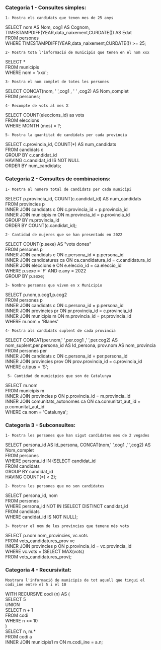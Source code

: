 ### Categoria 1 - Consultes simples:

``1- Mostra els candidats que tenen mes de 25 anys``

SELECT nom AS Nom, cog1 AS Cognom, TIMESTAMPDIFF(YEAR,data_naixement,CURDATE()) AS Edat<br>
	FROM persones<br>
WHERE TIMESTAMPDIFF(YEAR,data_naixement,CURDATE()) >= 25;


``2- Mostra tota l'informació de municipis que tenen en el nom xxx``

SELECT *<br>
	FROM municipis<br>
WHERE nom = 'xxx';

``3- Mostra el nom complet de totes les persones``

SELECT CONCAT(nom, ' ',cog1 , ' ' ,cog2) AS Nom_complet<br>
	FROM persones;

``4- Recompte de vots al mes X``

SELECT COUNT(eleccions_id) as vots<br>
	FROM eleccions<br>
WHERE MONTH (mes) = ?;

``5- Mostra la quantitat de candidats per cada provincia``

SELECT c.provincia_id, COUNT(*) AS num_candidats <br>
	  FROM candidats c<br>
	GROUP BY c.candidat_id<br>
    HAVING c.candidat_id IS NOT NULL<br>
    ORDER BY num_candidats;


### Categoria 2 - Consultes de combinacions:

``1- Mostra al numero total de candidats per cada municipi``

SELECT p.provincia_id, COUNT(c.candidat_id) AS num_candidats <br>
FROM provincies p <br>
INNER JOIN candidats c ON c.provincia_id = p.provincia_id <br>
INNER JOIN municipis m ON m.provincia_id = p.provincia_id <br>
GROUP BY m.provincia_id <br>
ORDER BY COUNT(c.candidat_id);
	
``2- Cantidad de mujeres que se han presentado en 2022``

SELECT COUNT(p.sexe) AS "vots dones" <br>
	FROM persones p <br>
    INNER JOIN candidats c ON c.persona_id = p.persona_id <br>
    INNER JOIN candidatures ca ON ca.candidatura_id = c.candidatura_id <br>
    INNER JOIN eleccions e ON e.eleccio_id = ca.eleccio_id <br>
WHERE p.sexe = 'F' AND e.any = 2022 <br>
GROUP BY p.sexe;

``3- Nombre personas que viven en x Municipio``

SELECT p.nom,p.cog1,p.cog2 <br>
	FROM persones p <br>
    INNER JOIN candidats c ON c.persona_id = p.persona_id <br>
    INNER JOIN provincies pr ON pr.provincia_id = c.provincia_id <br>
    INNER JOIN municipis m ON m.provincia_id = pr.provincia_id <br>
WHERE m.nom = 'Blanes'

``4- Mostra als candidats suplent de cada provincia``

SELECT CONCAT(per.nom,' ',per.cog1 ,' ',per.cog2) AS nom_suplent,per.persona_id AS Id_persona, prov.nom AS nom_provincia <br>
	FROM persones per <br>
	INNER JOIN candidats c ON c.persona_id = per.persona_id <br>
	INNER JOIN provincies prov ON prov.provincia_id = c.provincia_id <br>
WHERE c.tipus = 'S';

`` 5- Cantidad de municipios que son de Catalunya``

SELECT m.nom <br>
FROM municipis m <br>
INNER JOIN provincies p ON p.provincia_id = m.provincia_id <br>
INNER JOIN comunitats_autonomes ca ON ca.comunitat_aut_id = p.comunitat_aut_id <br>
WHERE ca.nom = 'Catalunya';
### Categoria 3 - Subconsultes:
``1- Mostra les persones que han sigut candidates mes de 2 vegades``

SELECT persona_id AS Id_persona, CONCAT(nom,' ',cog1 ,' ',cog2) AS Nom_complet <br>
	FROM persones<br>
WHERE persona_id IN (SELECT candidat_id<br>
						FROM candidats<br>
						GROUP BY candidat_id<br>
					HAVING COUNT(*) < 2);<br>

``2- Mostra les persones que no son candidates``

SELECT persona_id, nom <br>
	FROM persones <br>
WHERE persona_id NOT IN (SELECT DISTINCT candidat_id <br>
								FROM candidats <br>
                                WHERE candidat_id IS NOT NULL);

``3- Mostrar el nom de les provincies que tenene més vots``

SELECT p.nom nom_provincies, vc.vots <br>
	FROM vots_candidatures_prov vc <br>
    INNER JOIN provincies p ON p.provincia_id = vc.provincia_id <br>
WHERE vc.vots = (SELECT MAX(vots) <br>
						FROM vots_candidatures_prov); <br>

### Categoria 4 - Recursivitat:

``Mostrara l'informació de municipis de tot aquell que tingui el codi_ine entre el 5 i el 10``

WITH RECURSIVE codi (n) AS (<br>
SELECT 5<br>
UNION<br>
SELECT n + 1<br>
FROM codi<br>
WHERE n <= 10<br>
)<br>
SELECT n, m.*<br>
	FROM codi a<br>
    INNER JOIN municipis1 m ON m.codi_ine = a.n;
